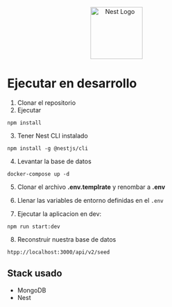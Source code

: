 <p align="center">
  <a href="http://nestjs.com/" target="blank"><img src="https://nestjs.com/img/logo-small.svg" width="120" alt="Nest Logo" /></a>
</p>

[circleci-image]: https://img.shields.io/circleci/build/github/nestjs/nest/master?token=abc123def456
[circleci-url]: https://circleci.com/gh/nestjs/nest

# Ejecutar en desarrollo

1. Clonar el repositorio
2. Ejecutar

```
npm install
```

3. Tener Nest CLI instalado

```
npm install -g @nestjs/cli
```

4. Levantar la base de datos

```
docker-compose up -d
```

5. Clonar el archivo **.env.templrate** y renombar a **.env**

6. Llenar las variables de entorno definidas en el `.env`

7. Ejecutar la aplicacion en dev:

```
npm run start:dev
```

8. Reconstruir nuestra base de datos

```
htpp://localhost:3000/api/v2/seed
```

## Stack usado

- MongoDB
- Nest
